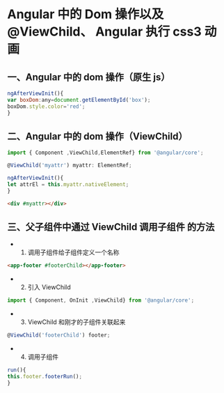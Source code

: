 # Angular 中的 Dom 操作以及@ViewChild、 Angular 执行 css3 动画

## 一、Angular 中的 dom 操作（原生 js）

```js
ngAfterViewInit(){
var boxDom:any=document.getElementById('box');
boxDom.style.color='red';
}
```

## 二、Angular 中的 dom 操作（ViewChild）

```js
import { Component ,ViewChild,ElementRef} from '@angular/core';

@ViewChild('myattr') myattr: ElementRef;

ngAfterViewInit(){
let attrEl = this.myattr.nativeElement;
}
```

```html
<div #myattr></div>
```

## 三、父子组件中通过 ViewChild 调用子组件 的方法

- 1. 调用子组件给子组件定义一个名称

```html
<app-footer #footerChild></app-footer>
```

- 2. 引入 ViewChild

```js
import { Component, OnInit ,ViewChild} from '@angular/core';
```

- 3. ViewChild 和刚才的子组件关联起来

```js
@ViewChild('footerChild') footer;
```

- 4. 调用子组件

```js
run(){
this.footer.footerRun();
}
```

